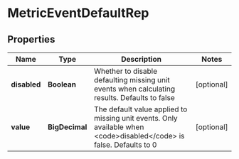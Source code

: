 

# MetricEventDefaultRep


## Properties

| Name | Type | Description | Notes |
|------------ | ------------- | ------------- | -------------|
|**disabled** | **Boolean** | Whether to disable defaulting missing unit events when calculating results. Defaults to false |  [optional] |
|**value** | **BigDecimal** | The default value applied to missing unit events. Only available when &lt;code&gt;disabled&lt;/code&gt; is false. Defaults to 0 |  [optional] |



